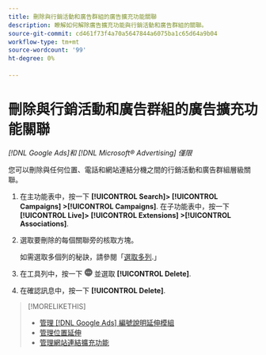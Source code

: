 ```yaml
---
title: 刪除與行銷活動和廣告群組的廣告擴充功能關聯
description: 瞭解如何解除廣告擴充功能與行銷活動和廣告群組的關聯。
source-git-commit: cd461f73f4a70a5647844a6075ba1c65d64a9b04
workflow-type: tm+mt
source-wordcount: '99'
ht-degree: 0%

---
```


# 刪除與行銷活動和廣告群組的廣告擴充功能關聯

*[!DNL Google Ads]和 [!DNL Microsoft® Advertising] 僅限*

您可以刪除與任何位置、電話和網站連結分機之間的行銷活動和廣告群組層級關聯。

1. 在主功能表中，按一下 **[!UICONTROL Search]> [!UICONTROL Campaigns] >[!UICONTROL Campaigns]**. 在子功能表中，按一下 **[!UICONTROL Live]> [!UICONTROL Extensions] >[!UICONTROL Associations]**.

1. 選取要刪除的每個關聯旁的核取方塊。

   如需選取多個列的秘訣，請參閱「[選取多列](/help/search-social-commerce/common-tasks/navigation-editing-selection/multiple-rows-select.md).」

1. 在工具列中，按一下 ![更多](/help/search-social-commerce/assets/more.png "更多") 並選取 **[!UICONTROL Delete]**.

1. 在確認訊息中，按一下 **[!UICONTROL Delete]**.

>[!MORELIKETHIS]
>
>* [管理 [!DNL Google Ads] 編號說明延伸模組](/help/search-social-commerce/campaign-management/campaigns/callout-extension-manage.md)
>* [管理位置延伸](location-extension-manage.md)
>* [管理網站連結擴充功能](sitelink-extension-manage.md)

